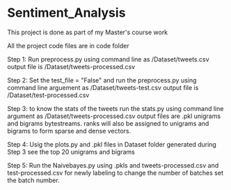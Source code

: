 # Sentiment_Analysis
This project is done as part of my Master's course work

All the project code files are in code folder


Step 1:
Run preprocess.py using command line as /Dataset/tweets.csv 
output file is /Dataset/tweets-processed.csv


Step 2:
Set the test_file = "False"
and run the preprocess.py using command line arguement as /Dataset/tweets-test.csv
output file is /Dataset/test-processed.csv

Step 3:
to know the stats of the tweets run the stats.py using command line argument as /Dataset/tweets-processed.csv
output files are .pkl unigrams and bigrams bytestreams.
ranks will also be assigned to unigrams and bigrams to form sparse and dense vectors.

Step 4:
Usig the plots.py and .pkl files in Dataset folder generated during Step 3 see the top 20 unigrams and bigrams

Step 5:
Run the Naivebayes.py using .pkls and tweets-processed.csv and test-processed.csv for newly labeling to change the number of batches set
the batch number.

